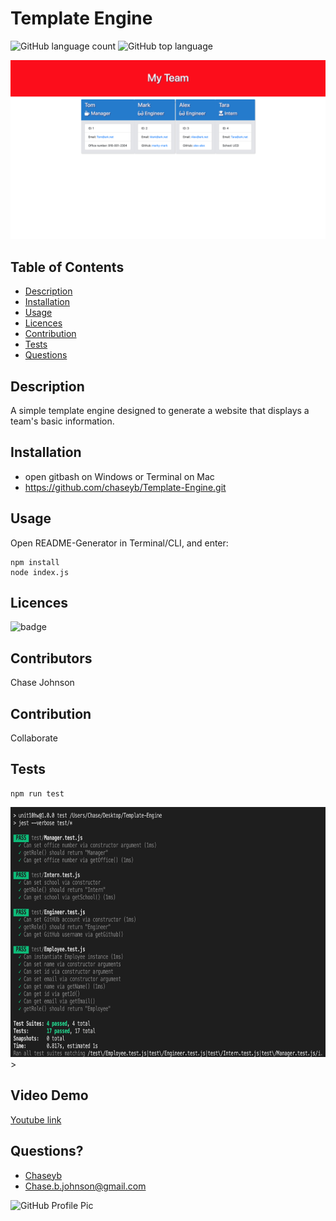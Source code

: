 
  # Template Engine 
  ![GitHub language count](https://img.shields.io/github/languages/count/chaseyb/Template-Engine)
  ![GitHub top language](https://img.shields.io/github/languages/top/chaseyb/Template-Engine)
  
  <img src="assets/template-demo.png">

  ## Table of Contents
  - [Description](#description)
  - [Installation](#installation)
  - [Usage](#usage)
  - [Licences](#licences)
  - [Contribution](#contribution)
  - [Tests](#tests)
  - [Questions](#questions)
    
  ## Description
  A simple template engine designed to generate a website that displays a team's basic information.
  
  ## Installation

  * open gitbash on Windows or Terminal on Mac
  * https://github.com/chaseyb/Template-Engine.git

  ## Usage
  Open README-Generator in Terminal/CLI, and enter:


  ```
  npm install
  node index.js 
  ```
          
  ## Licences 
  ![badge](https://img.shields.io/badge/License-Open-blue.svg)
  
  ## Contributors
  Chase Johnson  
          
  ## Contribution
  Collaborate
            
  ##  Tests
  ```
  npm run test
  ```
  <img src="assets/tests.png" width="700" height="400">>
  
  ## Video Demo 

  [Youtube link](https://www.youtube.com/watch?v=tKgKmIJTI1k&feature=youtu.be "Youtube Link")

  ## Questions?
  * [Chaseyb](https://github.com/Chaseyb)
  * <Chase.b.johnson@gmail.com>

  <img src="https://github.com/Chaseyb.png" alt="GitHub Profile Pic" width="150" height="150">
  
 
  
    
